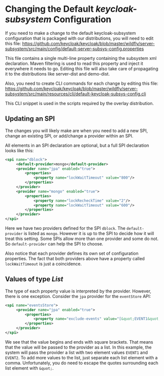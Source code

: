 # Changing the Default *keycloak-subsystem* Configuration

If you need to make a change to the default keycloak-subsystem 
configuration that is packaged with our distributions, you will need to edit this file:
https://github.com/keycloak/keycloak/blob/master/wildfly/server-subsystem/src/main/config/default-server-subsys-config.properties

This file contains a single multi-line property containing the subsystem 
xml declaration.  Maven filtering is used to read this property and 
inject it everywhere it needs to go.  Editing this file will also take 
care of propagating it to the distributions like server-dist and demo-dist.

Also, you need to create CLI commands for each change by editing this file:
https://github.com/keycloak/keycloak/blob/master/wildfly/server-subsystem/src/main/resources/cli/default-keycloak-subsys-config.cli

This CLI snippet is used in the scripts required by the overlay distribution.

## Updating an SPI
The changes you will likely make are when you need to add a new SPI, change an existing SPI, or add/change a provider within an SPI.

All elements in an SPI declaration are optional, but a full SPI declaration
  looks like this:
````xml
<spi name="dblock">
     <default-provider>mongo</default-provider>
     <provider name="jpa" enabled="true">
         <properties>
             <property name="lockWaitTimeout" value="800"/>
         </properties>
     </provider>
     <provider name="mongo" enabled="true">
         <properties>
             <property name="lockRecheckTime" value="2"/>
             <property name="lockWaitTimeout" value="600"/>
         </properties>
     </provider>
</spi>
````
Here we have two providers defined for the SPI `dblock`.  The 
`default-provider` is listed as `mongo`.  However it is up to the SPI to decide how it will 
treat this setting.  Some SPIs allow more than one provider and some do not.  So
`default-provider` can help the SPI to choose.

Also notice that each provider defines its own set of configuration 
properties.  The fact that both providers above have a property called 
`lockWaitTimeout` is just a coincidence.

## Values of type *List*
The type of each property value is interpreted by the provider. However, 
there is one exception.  Consider the `jpa` provider for the `eventStore` API:
````xml
<spi name="eventsStore">
     <provider name="jpa" enabled="true">
         <properties>
             <property name="exclude-events" value="[&quot;EVENT1&quot;,&quot;EVENT2&quot;]"/>
         </properties>
     </provider>
</spi>
````
We see that the value begins and ends with square brackets.  That means that
the value will be passed to the provider as a list.  In this example, 
the system will pass the
provider a list with two element values `EVENT1` and `EVENT2`. To add 
more values to the list, just separate each list element with a comma. Unfortunately,
you do need to escape the quotes surrounding each list element with 
`&quot;`.
